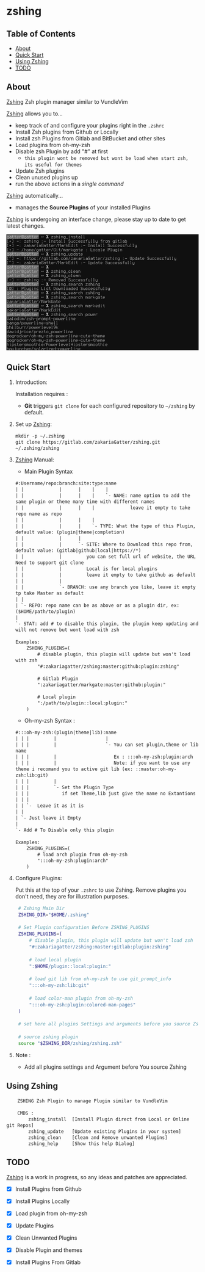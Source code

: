 # zshing

## Table of Contents

- [About](#about)
- [Quick Start](#quick-start)
- [Using Zshing](#using-zshing)
- [TODO](#todo)

## About

[Zshing] Zsh plugin manager similar to VundleVim

[Zshing] allows you to...

* keep track of and configure your plugins right in the `.zshrc`
* Install Zsh plugins from Github or Locally
* Install zsh Plugins from Gitlab and BitBucket and other sites
* Load plugins from oh-my-zsh
* Disable zsh Plugin by add "#" at first
    * `this plugin wont be removed but wont be load when start zsh, its useful for themes`
* Update Zsh plugins
* Clean unused plugins up
* run the above actions in a *single command*

[Zshing] automatically...

* manages the __Source Plugins__ of your installed Plugins

[Zshing] is undergoing an interface change, please stay up to date to get latest changes.

![zshing-installer](./pics/test.png)

## Quick Start

1. Introduction:

   Installation requires :
    * __Git__ triggers `git clone` for each configured repository to `~/zshing` by default.

2. Set up [Zshing]:

   ```
   mkdir -p ~/.zshing
   git clone https://gitlab.com/zakariaGatter/zshing.git ~/.zshing/zshing
   ```

3. [Zshing] Manual:
    * Main Plugin Syntax

    ```
    #:Username/repo:branch:site:type:name
    | |             |      |    |    |
    | |             |      |    |    `- NAME: name option to add the same plugin or theme many time with different names
    | |             |      |    |             leave it empty to take repo name as repo
    | |             |      |    |
    | |             |      |    `- TYPE: What the type of this Plugin, default value: (plugin|theme|completion)
    | |             |      |
    | |             |      `- SITE: Where to Download this repo from, default value: (gitlab|github|local|https://*)
    | |             |         you can set full url of website, the URL Need to support git clone
    | |             |         Local is for local plugins
    | |             |         leave it empty to take github as default
    | |             |
    | |             `- BRANCH: use any branch you like, leave it empty tp take Master as default
    | |
    | `- REPO: repo name can be as above or as a plugin dir, ex: ($HOME/path/to/plugin)
    |
    `- STAT: add # to disable this plugin, the plugin keep updating and will not remove but wont load with zsh

    Examples:
        ZSHING_PLUGINS=(
            # disable plugin, this plugin will update but won't load with zsh
            "#:zakariagatter/zshing:master:github:plugin:zshing"

            # Gitlab Plugin
            ":zakariagatter/markgate:master:github:plugin:"

            # Local plugin
            ":/path/to/plugin::local:plugin:"
        )

    ```

    * Oh-my-zsh Syntax :

    ```
    #:::oh-my-zsh:(plugin|theme|lib):name
    | | |         |                  |
    | | |         |                  `- You can set plugin,theme or lib name
    | | |         |                     Ex : :::oh-my-zsh:plugin:arch
    | | |         |                     Note: if you want to use any theme i recomand you to active git lib (ex: ::master:oh-my-zsh:lib:git)
    | | |         |
    | | |         `- Set the Plugin Type
    | | |            if set Theme,lib just give the name no Extantions
    | | |
    | | `-  Leave it as it is
    | |
    | `- Just leave it Empty
    |
    `- Add # To Disable only this plugin

    Examples:
        ZSHING_PLUGINS=(
            # load arch plugin from oh-my-zsh
            ":::oh-my-zsh:plugin:arch"
        )

    ```

4. Configure Plugins:

   Put this at the top of your `.zshrc` to use Zshing. Remove plugins you don't need, they are for illustration purposes.

   ```zsh
    # Zshing Main Dir
    ZSHING_DIR="$HOME/.zshing"

    # Set Plugin configuration Before ZSHING_PLUGINS
    ZSHING_PLUGINS=(
        # disable plugin, this plugin will update but won't load zsh
        "#:zakariagatter/zshing:master:gitlab:plugin:zshing"

        # load local plugin
        ":$HOME/plugin::local:plugin:"

        # load git lib from oh-my-zsh to use git_prompt_info
        ":::oh-my-zsh:lib:git"

        # load color-man plugin from oh-my-zsh
        ":::oh-my-zsh:plugin:colored-man-pages"
    )

    # set here all plugins Settings and arguments before you source Zshing

    # source zshing plugin
    source "$ZSHING_DIR/zshing/zshing.zsh"
   ```

5. Note :

    * Add all plugins settings and Argument before You source Zshing

## Using Zshing

```
    ZSHING Zsh Plugin to manage Plugin similar to VundleVim

    CMDS :
        zshing_install  [Install Plugin direct from Local or Online git Repos]
        zshing_update   [Update existing Plugins in your system]
        zshing_clean    [Clean and Remove unwanted Plugins]
        zshing_help     [Show this help Dialog]
```

## TODO
[Zshing] is a work in progress, so any ideas and patches are appreciated.

* [X] Install Plugins from Github
* [X] Install Plugins Locally
* [X] Load plugin from oh-my-zsh
* [X] Update Plugins
* [X] Clean Unwanted Plugins
* [X] Disable Plugin and themes
* [X] Install Plugins From Gitlab


[Zshing]:http://gitlab.com/zakariagatter/zshing
